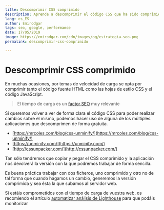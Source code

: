 ```yaml
---
title: Descomprimir CSS comprimido
description: Aprende a descomprimir el código CSS que ha sido comprimido por temas de velocidad de carga
lang: es_ES
author: Emirodgar
tags: seo, google, performance
date: 17/05/2019
image: https://emirodgar.com/cdn/images/og/estrategia-seo.png
permalink: descomprimir-css-comprimido

---
```


# Descomprimir CSS comprimido

En muchas ocasiones, por temas de velocidad de carga se opta por comprimir tanto el código fuente HTML como las hojas de estilo CSS y el código JavaScript.

> El tiempo de carga es un [factor SEO](factores-seo) muy relevante

Si queremos volver a ver de forma clara el código CSS para poder realizar cambios sobre el mismo, podemos hacer uso de alguna de los múltiples aplicaciones que descomprimen de forma gratuita.

-   [https://mrcoles.com/blog/css-unminify/](https://mrcoles.com/blog/css-unminify/)
-   [https://unminify.com/](https://unminify.com/)
-   [http://cssunpacker.com/](http://cssunpacker.com/)

Tan sólo tendremos que copiar y pegar el CSS comprimido y la aplicación nos devolverá la versión con la que podremos trabajar de forma sencilla.

Es buena práctica trabajar con dos ficheros, uno comprimido y otro no de tal forma que cuando hagamos un cambio, generemos la versión comprimida y sea ésta la que subamos al servidor web.

Si estáis comprometidos con el tiempo de carga de vuestra web, os recomiendo el artículo [automatizar análisis de Lighthouse](https://emirodgar.com/automatizar-analisis-lighthouse) para que podáis monitorizar 
<!--stackedit_data:
eyJoaXN0b3J5IjpbODAyNjY3Mjc3LC0xMDUyNzU4MjYxLDE2NT
I4ODQxNzFdfQ==
-->